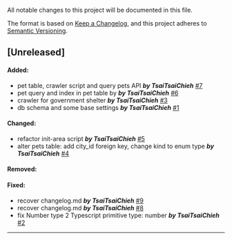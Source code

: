 All notable changes to this project will be documented in this file.

The format is based on [Keep a Changelog](https://keepachangelog.com/en/1.0.0/),
and this project adheres to [Semantic Versioning](https://semver.org/spec/v2.0.0.html).

## [Unreleased]

#### Added:
-  pet table, crawler script and query pets API ***by TsaiTsaiChieh*** [#7](https://github.com/TsaiTsaiChieh/Never-Stray/pull/7)
- pet query and index in pet table by ***by TsaiTsaiChieh*** [#6](https://github.com/TsaiTsaiChieh/Never-Stray/pull/6)
-  crawler for government shelter ***by TsaiTsaiChieh*** [#3](https://github.com/TsaiTsaiChieh/Never-Stray/pull/3)
-  db schema and some base settings ***by TsaiTsaiChieh*** [#1](https://github.com/TsaiTsaiChieh/Never-Stray/pull/1)

#### Changed:
-  refactor init-area script ***by TsaiTsaiChieh*** [#5](https://github.com/TsaiTsaiChieh/Never-Stray/pull/5)
-  alter pets table: add city_id foreign key, change kind to enum type ***by TsaiTsaiChieh*** [#4](https://github.com/TsaiTsaiChieh/Never-Stray/pull/4)

#### Removed:

#### Fixed:
-  recover changelog.md ***by TsaiTsaiChieh*** [#9](https://github.com/TsaiTsaiChieh/Never-Stray/pull/9)
-  recover changelog.md ***by TsaiTsaiChieh*** [#8](https://github.com/TsaiTsaiChieh/Never-Stray/pull/8)
-  fix Number type 2 Typescript primitive type: number ***by TsaiTsaiChieh*** [#2](https://github.com/TsaiTsaiChieh/Never-Stray/pull/2)


---